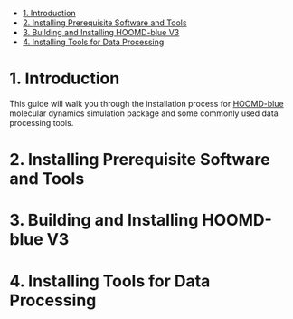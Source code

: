 - [1. Introduction](#1-introduction)
- [2. Installing Prerequisite Software and Tools](#2-installing-prerequisite-software-and-tools)
- [3. Building and Installing HOOMD-blue V3](#3-building-and-installing-hoomd-blue-v3)
- [4. Installing Tools for Data Processing](#4-installing-tools-for-data-processing)

# 1. Introduction
This guide will walk you through the installation process for [HOOMD-blue](http://glotzerlab.engin.umich.edu/hoomd-blue/) molecular dynamics simulation package and some commonly used data processing tools. 
# 2. Installing Prerequisite Software and Tools
# 3. Building and Installing HOOMD-blue V3
# 4. Installing Tools for Data Processing